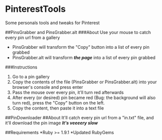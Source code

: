 # PinterestTools
Some personals tools and tweaks for Pinterest

##PinsGrabber and PinsGrabber.alt
###About
Use your mouse to catch every pin url from a gallery

* PinsGrabber will transform the "Copy" button into a list of every pin grabbed
* PinsGrabber.alt will transform ___the page___ into a list of every pin grabbed

###Instructions
1. Go to a pin gallery
2. Copy the contents of the file (PinsGrabber or PinsGrabber.alt) into your browser's console and press enter
3. Pass the mouse over every pin, it'll turn red afterwards
4. After every (or desired) pin became red (Bug: the background will also turn red), press the "Copy" button on the left.
5. Copy the content, then paste it into a text file

##PinDownloader
##About
It'll catch every pin url from a "in.txt" file, and it'll download the pin image
___It's veeeery slow___

##Requirements
*Ruby >= 1.9.1
*Updated RubyGems
